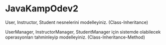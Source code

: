 # JavaKampOdev2

User, Instructor, Student nesnelerini modelleyiniz. (Class-Inheritance)

UserManager, InstructorManager, StudentManager için sistemde olabilecek operasyonları tahminleyip modelleyiniz. (Class-Inheritance-Method)
